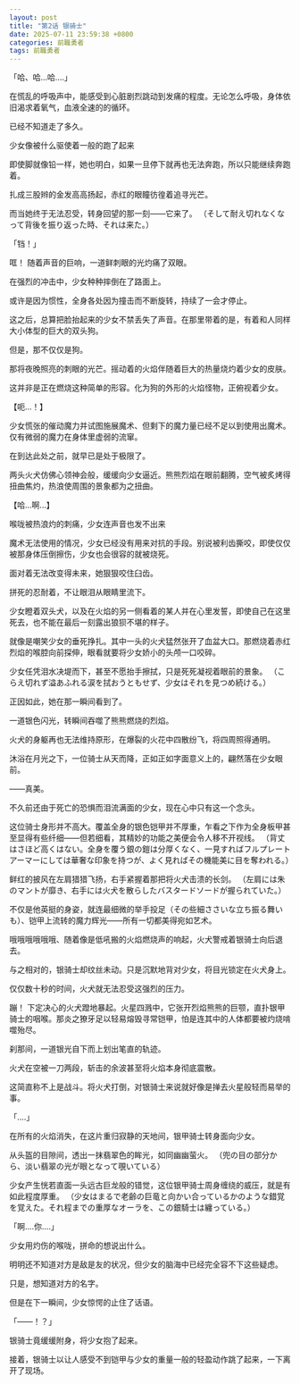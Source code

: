 ```yaml
---
layout: post
title: "第2话 银骑士"
date: 2025-07-11 23:59:38 +0800
categories: 前職勇者
tags: 前職勇者
---
```


「哈、哈...哈....」

在慌乱的呼吸声中，能感受到心脏剧烈跳动到发痛的程度。无论怎么呼吸，身体依旧渴求着氧气，血液全速的的循环。

已经不知道走了多久。

 少女像被什么驱使着一般的跑了起来

即使脚就像铅一样，她也明白，如果一旦停下就再也无法奔跑，所以只能继续奔跑着。

扎成三股辫的金发高高扬起，赤红的眼瞳彷徨着追寻光芒。

而当她终于无法忍受，转身回望的那一刻——它来了。
（そして耐え切れなくなって背後を振り返った時、それは来た。）

「铛！」

哐！ 随着声音的巨响，一道鲜刺眼的光灼痛了双眼。

在强烈的冲击中，少女种种摔倒在了路面上。

或许是因为惯性，全身各处因为撞击而不断旋转，持续了一会才停止。

这之后，总算把脸抬起来的少女不禁丢失了声音。在那里带着的是，有着和人同样大小体型的巨大的双头狗。

但是，那不仅仅是狗。

那将夜晚照亮的刺眼的光芒。摇动着的火焰伴随着巨大的热量烧灼着少女的皮肤。

这并非是正在燃烧这种简单的形容。化为狗的外形的火焰怪物，正俯视着少女。

【呃...！】

少女慌张的催动魔力并试图施展魔术、但剩下的魔力量已经不足以到使用出魔术。仅有微弱的魔力在身体里虚弱的流窜。

在到达此处之前，就早已是处于极限了。

两头火犬仿佛心领神会般，缓缓向少女逼近。熊熊烈焰在眼前翻腾，空气被炙烤得扭曲焦灼，热浪使周围的景象都为之扭曲。

【哈...啊...】

喉咙被热浪灼的刺痛，少女连声音也发不出来

魔术无法使用的情况，少女已经没有用来对抗的手段。别说被利齿撕咬，即使仅仅被那身体压倒擦伤，少女也会很容的就被烧死。

面对着无法改变得未来，她狠狠咬住臼齿。

拼死的忍耐着，不让眼泪从眼睛里流下。

少女瞪着双头犬，以及在火焰的另一侧看着的某人并在心里发誓，即使自己在这里死去，也不能在最后一刻露出狼狈不堪的样子。

就像是嘲笑少女的垂死挣扎。其中一头的火犬猛然张开了血盆大口。那燃烧着赤红烈焰的喉腔向前探伸，眼看就要将少女娇小的头颅一口咬碎。

少女任凭泪水决堤而下，甚至不愿抬手擦拭，只是死死凝视着眼前的景象。
（こらえ切れず溢あふれる涙を拭おうともせず、少女はそれを見つめ続ける。）

正因如此，她在那一瞬间看到了。

一道银色闪光，转瞬间吞噬了熊熊燃烧的烈焰。

火犬的身躯再也无法维持原形，在爆裂的火花中四散纷飞，将四周照得通明。

沐浴在月光之下，一位骑士从天而降，正如正如字面意义上的，翩然落在少女眼前。

——真美。

不久前还由于死亡的恐惧而泪流满面的少女，现在心中只有这一个念头。

这位骑士身形并不高大。覆盖全身的银色铠甲并不厚重，乍看之下作为全身板甲甚至显得有些纤细——但若细看，其精妙的功能之美便会令人移不开视线。
（背丈はさほど高くはない。全身を覆う銀の鎧は分厚くなく、一見すればフルプレートアーマーにしては華奢な印象を持つが、よく見ればその機能美に目を奪われる。）

鲜红的披风在左肩猎猎飞扬，右手紧握着那把将火犬击溃的长剑。
（左肩には朱のマントが靡き、右手には火犬を散らしたバスタードソードが握られていた。）

不仅是他英挺的身姿，就连最细微的举手投足（その些細ささいな立ち振る舞いも）、铠甲上流转的魔力辉光——所有一切都美得宛如艺术。

哦哦哦哦哦哦、随着像是低吼搬的火焰燃烧声的响起，火犬警戒着银骑士向后退去。

与之相对的，银骑士却纹丝未动。只是沉默地背对少女，将目光锁定在火犬身上。

仅仅数十秒的时间，火犬就无法忍受这强烈的压力。

蹦！ 下定决心的火犬蹬地暴起。火星四溅中，它张开烈焰熊熊的巨颚，直扑银甲骑士的咽喉。那炎之獠牙足以轻易熔毁寻常铠甲，怕是连其中的人体都要被灼烧啃噬殆尽。

刹那间，一道银光自下而上划出笔直的轨迹。

火犬在空被一刀两段，斩击的余波甚至将火焰本身彻底震散。

这简直称不上是战斗。将火犬打倒，对银骑士来说就好像是掸去火星般轻而易举的事。

「‥‥」

在所有的火焰消失，在这片重归寂静的天地间，银甲骑士转身面向少女。

从头盔的目隙间，透出一抹翡翠色的眸光，如同幽幽萤火。
（兜の目の部分から、淡い翡翠の光が眼となって覗いている）

少女产生恍若直面一头远古巨龙般的错觉，这位银甲骑士周身缠绕的威压，就是有如此程度厚重。
（少女はまるで老齢の巨竜と向かい合っているかのような錯覚を覚えた。それ程までの重厚なオーラを、この銀騎士は纏っている。）

「啊‥‥你‥‥」

少女用灼伤的喉咙，拼命的想说出什么。

明明还不知道对方是敌是友的状况，但少女的脑海中已经完全容不下这些疑虑。

只是，想知道对方的名字。

但是在下一瞬间，少女惊愕的止住了话语。

「――！？」

银骑士竟缓缓附身，将少女抱了起来。

接着，银骑士以让人感受不到铠甲与少女的重量一般的轻盈动作跳了起来，一下离开了现场。
